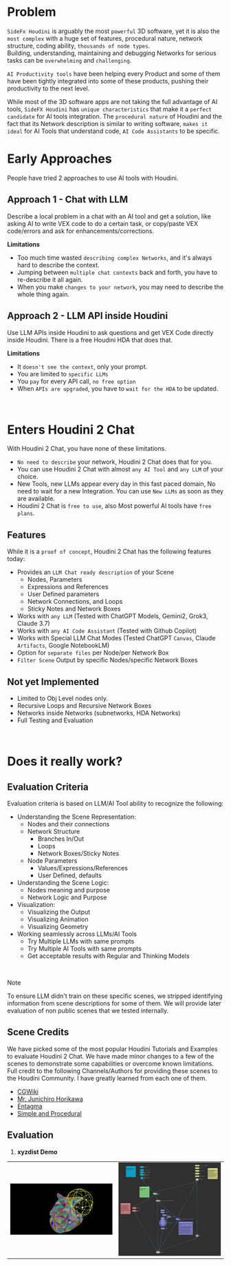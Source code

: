 # Problem

`SideFx Houdini` is arguably the most `powerful` 3D software, yet it is also the `most complex` with a huge set of features, procedural nature, network structure, coding ability,  `thousands of node types`.\
Building, understanding, maintaining and debugging Networks for serious tasks can be `overwhelming` and `challenging`.

`AI Productivity tools` have been helping every Product and some of them have been tightly integrated into some of these products, pushing their productivity to the next level.

While most of the 3D software apps are not taking the full advantage of AI tools, `SideFX Houdini` has `unique characteristics` that make it a `perfect candidate` for AI tools integration. The `procedural nature` of Houdini and the fact that its Network description is similar to writing software, `makes it ideal` for AI Tools that understand code, `AI Code Assistants` to be specific.

# Early Approaches

People have tried 2 approaches to use AI tools with Houdini.

## Approach 1 - Chat with LLM

Describe a local problem in a chat with an AI tool and get a solution, like asking AI to write VEX code to do a certain task, or copy/paste VEX code/errors and ask for enhancements/corrections.

**Limitations**
- Too much time wasted `describing complex Networks`, and it's always hard to describe the context.
- Jumping between `multiple chat contexts` back and forth, you have to re-describe it all again.
- When you make `changes to your network`, you may need to describe the whole thing again.

## Approach 2 - LLM API inside Houdini

Use LLM APIs inside Houdini to ask questions and get VEX Code directly inside Houdini. There is a free Houdini HDA that does that.

**Limitations**

- It `doesn't see the context`, only your prompt.
- You are limited to `specific LLMs`
- You `pay` for every API call, `no free option`
- When `APIs are upgraded`, you have to `wait for the HDA` to be updated.

<br>

# Enters Houdini 2 Chat

With Houdini 2 Chat, you have none of these limitations.
- `No need to describe` your network, Houdini 2 Chat does that for you.
- You can use Houdini 2 Chat with almost `any AI Tool` and `any LLM` of your choice.
- New Tools, new LLMs appear every day in this fast paced domain, No need to wait for a new Integration. You can use `New LLMs` as soon as they are available.
- Houdini 2 Chat is `free to use`, also Most powerful AI tools have `free plans`.

## Features
While it is a `proof of concept`, Houdini 2 Chat has the following features today:

- Provides an `LLM Chat ready description` of your Scene
  - Nodes, Parameters
  - Expressions and References
  - User Defined parameters
  - Network Connections, and Loops
  - Sticky Notes and Network Boxes
- Works with `any LLM` (Tested with ChatGPT Models, Gemini2, Grok3, Claude 3.7)
- Works with `any AI Code Assistant` (Tested with Github Copilot)
- Works with Special LLM Chat Modes (Tested ChatGPT `Canvas`, Claude `Artifacts`, Google NotebookLM)
- Option for `separate files` per Node/per Network Box
- `Filter Scene` Output by specific Nodes/specific Network Boxes

## Not yet Implemented
- Limited to Obj Level nodes only.
- Recursive Loops and Recursive Network Boxes
- Networks inside Networks (subnetworks, HDA Networks)
- Full Testing and Evaluation
  
<br>

# Does it really work?

## Evaluation Criteria
Evaluation criteria is based on LLM/AI Tool ability to recognize the following:

- Understanding the Scene Representation:
  - Nodes and their connections
  - Network Structure
    - Branches In/Out
    - Loops
    - Network Boxes/Sticky Notes
  - Node Parameters
    - Values/Expressions/References
    - User Defined, defaults
- Understanding the Scene Logic:
  - Nodes meaning and purpose
  - Network Logic and Purpose
- Visualization:
  - Visualizing the Output
  - Visualizing Animation
  - Visualizing Geometry
- Working seamlessly across LLMs/AI Tools
  - Try Multiple LLMs with same prompts
  - Try Multiple AI Tools with same prompts
  - Get acceptable results with Regular and Thinking Models

<br>

>[!NOTE]
> To ensure LLM didn't train on these specific scenes, we stripped identifying information from scene descriptions for some of them. We will provide later evaluation of non public scenes that we tested internally.

## Scene Credits
We have picked some of the most popular Houdini Tutorials and Examples to evaluate Houdini 2 Chat. We have made minor changes to a few of the scenes to demonstrate some capabilities or overcome known limitations.
Full credit to the following Channels/Authors for providing these scenes to the Houdini Community. I have greatly learned from each one of them.
- [CGWiki](https://tokeru.com/cgwiki/)
- [Mr. Junichiro Horikawa](https://www.youtube.com/@junichirohorikawa)
- [Entagma](https://www.youtube.com/@entagma)
- [Simple and Procedural](https://www.youtube.com/@simpleandprocedural)


## Evaluation

1. **xyzdist Demo**

<table>
  <tr>
    <td><img src="images/xyzdist.gif" alt="img" width="300"/></td>
    <td><img src="images/xyzdist_net.JPG" alt="network" width="300"/></td>
  </tr>
</table>